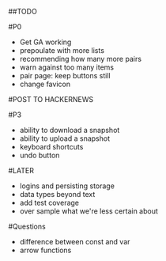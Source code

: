 ##TODO

#P0
 
 - Get GA working
 - prepoulate with more lists
 - recommending how many more pairs
 - warn against too many items
 - pair page: keep buttons still 
 - change favicon

#POST TO HACKERNEWS

#P3
 - ability to download a snapshot
 - ability to upload a snapshot
 - keyboard shortcuts
 - undo button


#LATER
 - logins and persisting storage
 - data types beyond text
 - add test coverage
 - over sample what we're less certain about

#Questions
- difference between const and var
- arrow functions
